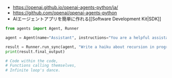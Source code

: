 - https://openai.github.io/openai-agents-python/ja/
- https://github.com/openai/openai-agents-python
- AIエージェントアプリを簡単に作れる[[Software Development Kit|SDK]]
```python
from agents import Agent, Runner

agent = Agent(name="Assistant", instructions="You are a helpful assistant")

result = Runner.run_sync(agent, "Write a haiku about recursion in programming.")
print(result.final_output)

# Code within the code,
# Functions calling themselves,
# Infinite loop's dance.
```
